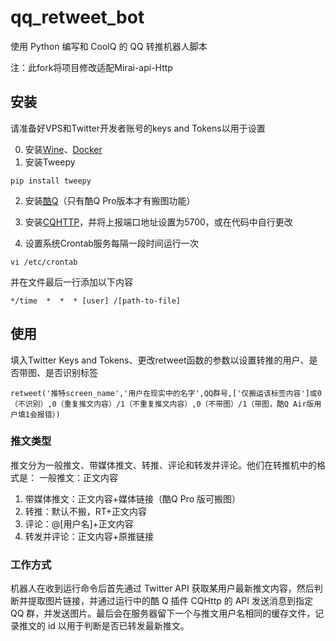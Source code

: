 # qq_retweet_bot
使用 Python 编写和 CoolQ 的 QQ 转推机器人脚本

注：此fork将项目修改适配Mirai-api-Http

## 安装
请准备好VPS和Twitter开发者账号的keys and Tokens以用于设置

0. 安装<a href="https://www.winehq.org/">Wine</a>、<a href="https://www.docker.com/">Docker</a>
1. 安装Tweepy
<pre><code>pip install tweepy</pre></code>
2. 安装<a href="https://cqp.cc/">酷Q</a>（只有酷Q Pro版本才有搬图功能）

3. 安装<a href="https://cqhttp.cc/">CQHTTP</a>，并将上报端口地址设置为5700，或在代码中自行更改
4. 设置系统Crontab服务每隔一段时间运行一次
<pre><code>vi /etc/crontab</pre></code>
并在文件最后一行添加以下内容
<pre><code>*/time  *  *  * [user] /[path-to-file]</pre></code>

## 使用

填入Twitter Keys and Tokens、更改retweet函数的参数以设置转推的用户、是否带图、是否识别标签
<pre><code>retweet('推特screen_name','用户在现实中的名字',QQ群号,['仅搬运该标签内容']或0（不识别）,0（重复推文内容）/1（不重复推文内容）,0（不带图）/1（带图，酷Q Air版用户填1会报错）)</pre></code>

### 推文类型
推文分为一般推文、带媒体推文、转推、评论和转发并评论。他们在转推机中的格式是：
一般推文：正文内容
1. 带媒体推文：正文内容+媒体链接（酷Q Pro 版可搬图）
2. 转推：默认不搬，RT+正文内容
3. 评论：@[用户名]+正文内容
4. 转发并评论：正文内容+原推链接

### 工作方式
机器人在收到运行命令后首先通过 Twitter API 获取某用户最新推文内容，然后判断并提取图片链接，并通过运行中的酷 Q 插件 CQHttp 的 API 发送消息到指定 QQ 群，并发送图片。最后会在服务器留下一个与推文用户名相同的缓存文件，记录推文的 id 以用于判断是否已转发最新推文。
